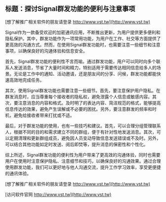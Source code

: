 ## **标题：探讨Signal群发功能的便利与注意事项**

[想了解推广相关软件的朋友请登录 http://www.vst.tw](http://www.vst.tw)

Signal作为一款备受欢迎的加密通讯应用，不断推出更新，为用户提供更多便利和隐私保护。其中，群发功能作为一项常用功能，为用户在工作、社交等方面提供了更高效的沟通方式。然而，在使用Signal群发功能时，也需要注意一些细节和注意事项，以确保良好的沟通体验和信息安全。

首先，Signal群发功能的便利性不言而喻。通过群发功能，用户可以同时向多个联系人发送消息，节省了大量时间和精力，特别适用于需要传达相同信息给多人的场景。无论是工作中的通知、活动邀请，还是朋友间的分享、问候，群发功能都能快速高效地完成任务。

其次，使用Signal群发功能也需要注意一些细节。首先，要注意保护用户隐私。在群发消息时，应当尊重每个接收者的隐私权，避免泄露个人信息或敏感内容。其次，要注意消息的内容和格式。及时明了的表达内容、简洁规范的格式，能够提高信息传达的效果，避免产生误解或不必要的困扰。另外，要注意群发的频率和时机，避免给接收者带来打扰或不适。

最后，对于群发功能的使用，也有一些技巧和建议。首先，可以合理分组管理联系人，根据不同的目的和需求建立不同的群组，便于有针对性地发送消息。其次，可以定期清理和更新群组成员，避免因人员变动导致信息发送错误或不及时。另外，可以结合其他功能如定时发送、阅后即焚等，提升消息的保密性和个性化。

综上所述，Signal群发功能的便利性为用户带来了更高效的沟通体验，同时也需要用户在使用时注意保护隐私、注意细节和技巧，以确保良好的沟通效果。通过合理使用群发功能，我们可以更好地与他人沟通交流，提升工作学习效率，享受更便捷的通讯体验。

[想了解推广相关软件的朋友请登录 http://www.vst.tw](http://www.vst.tw)


[访问软件官网 http://www.vst.tw](http://www.vst.tw)
